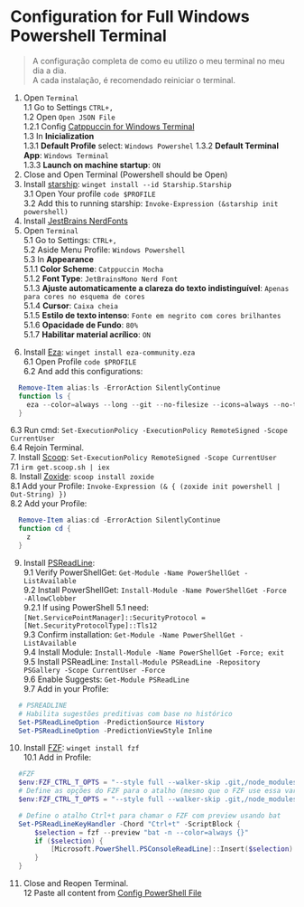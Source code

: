 # Configuration for Full Windows Powershell Terminal
> A configuração completa de como eu utilizo o meu terminal no meu dia a dia.  
> A cada instalação, é recomendado reiniciar o terminal.  

1. Open `Terminal`  
1.1 Go to Settings `CTRL+,`  
1.2 Open `Open JSON File`  
  1.2.1 Config [Catppuccin for Windows Terminal](https://github.com/catppuccin/windows-terminal?tab=readme-ov-file)  
1.3 In **Inicialization**  
  1.3.1 **Default Profile** select: `Windows Powershel`
  1.3.2 **Default Terminal App**: `Windows Terminal`  
  1.3.3 **Launch on machine startup**: `ON`  
2. Close and Open Terminal (Powershell should be Open)  
3. Install [starship](https://starship.rs/): `winget install --id Starship.Starship`  
  3.1 Open Your profile `code $PROFILE`  
  3.2 Add this to running starship: `Invoke-Expression (&starship init powershell)`  
4. Install [JestBrains NerdFonts](https://www.nerdfonts.com/font-downloads)  
5. Open `Terminal`  
5.1 Go to Settings: `CTRL+,`  
5.2 Aside Menu Profile: `Windows Powershell`  
5.3 In **Appearance**  
  5.1.1 **Color Scheme**: `Catppuccin Mocha`  
  5.1.2 **Font Type**: `JetBrainsMono Nerd Font`  
  5.1.3 **Ajuste automaticamente a clareza do texto indistinguível**: `Apenas para cores no esquema de cores`  
  5.1.4 **Cursor**: `Caixa cheia`  
  5.1.5 **Estilo de texto intenso**: `Fonte em negrito com cores brilhantes`  
  5.1.6 **Opacidade de Fundo**: `80%`  
  5.1.7 **Habilitar material acrílico**: `ON`  
<!-- 7. Install [Bat](https://github.com/sharkdp/bat): `sudo apt install bat`  -->  
6. Install [Eza](https://github.com/eza-community/eza): `winget install eza-community.eza`  
  6.1 Open Profile `code $PROFILE`  
  6.2 And add this configurations:  
  ```Powershell
    Remove-Item alias:ls -ErrorAction SilentlyContinue
    function ls {
      eza --color=always --long --git --no-filesize --icons=always --no-time --no-user --no-permissions
    }
  ```  
  6.3 Run cmd: `Set-ExecutionPolicy -ExecutionPolicy RemoteSigned -Scope CurrentUser`  
  6.4 Rejoin Terminal.  
7. Install [Scoop](): `Set-ExecutionPolicy RemoteSigned -Scope CurrentUser`  
7.1 `irm get.scoop.sh | iex`  
8. Install [Zoxide](https://github.com/ajeetdsouza/zoxide): `scoop install zoxide`  
8.1 Add your Profile: `Invoke-Expression (& { (zoxide init powershell | Out-String) })`  
8.2 Add your Profile:
  ```PowerShell
    Remove-Item alias:cd -ErrorAction SilentlyContinue
    function cd {
      z
    }
  ```
9. Install [PSReadLine](https://github.com/PowerShell/PSReadLine):  
9.1 Verify PowerShellGet: `Get-Module -Name PowerShellGet -ListAvailable`  
9.2 Install PowerShellGet: `Install-Module -Name PowerShellGet -Force -AllowClobber`  
  9.2.1 If using PowerShell 5.1 need: `[Net.ServicePointManager]::SecurityProtocol = [Net.SecurityProtocolType]::Tls12`  
9.3 Confirm installation: `Get-Module -Name PowerShellGet -ListAvailable`  
9.4 Install Module: `Install-Module -Name PowerShellGet -Force; exit`  
9.5 Install PSReadLine: `Install-Module PSReadLine -Repository PSGallery -Scope CurrentUser -Force`  
9.6 Enable Suggests: `Get-Module PSReadLine`  
9.7 Add in your Profile:  
  ```PowerShell
    # PSREADLINE
    # Habilita sugestões preditivas com base no histórico
    Set-PSReadLineOption -PredictionSource History
    Set-PSReadLineOption -PredictionViewStyle Inline
  ```
10. Install [FZF](https://github.com/junegunn/fzf): `winget install fzf`  
10.1 Add in Profile:
  ```PowerShell
    #FZF
    $env:FZF_CTRL_T_OPTS = "--style full --walker-skip .git,/node_modules,target --preview 'bat -n --color=always {}' --bind 'ctrl-/:change-preview-window(down|hidden|)'"
    # Define as opções do FZF para o atalho (mesmo que o FZF use essa variável internamente)
    $env:FZF_CTRL_T_OPTS = "--style full --walker-skip .git,/node_modules,target --preview 'bat -n --color=always {}' --bind 'ctrl-/:change-preview-window(down|hidden|)'"

    # Define o atalho Ctrl+t para chamar o FZF com preview usando bat
    Set-PSReadLineKeyHandler -Chord "Ctrl+t" -ScriptBlock {
        $selection = fzf --preview "bat -n --color=always {}"
        if ($selection) {
            [Microsoft.PowerShell.PSConsoleReadLine]::Insert($selection)
        }
    }
  ```
11. Close and Reopen Terminal.  
12 Paste all content from [Config PowerShell File](./Microsoft.PowerShell_profile.ps1)  

